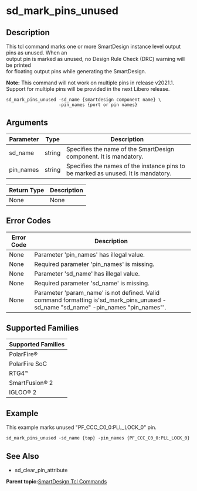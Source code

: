 # sd\_mark\_pins\_unused

## Description

This tcl command marks one or more SmartDesign instance level output pins as unused. When an<br /> output pin is marked as unused, no Design Rule Check \(DRC\) warning will be printed<br /> for floating output pins while generating the SmartDesign.

**Note:** This command will not work on multiple pins in release v2021.1. Support for multiple pins will be provided in the next Libero release.

```
sd_mark_pins_unused -sd_name {smartdesign component name} \
                    -pin_names {port or pin names}
```

## Arguments

|Parameter|Type|Description|
|---------|----|-----------|
|sd\_name|string|Specifies the name of the SmartDesign component. It is mandatory.|
|pin\_names|string|Specifies the names of the instance pins to be marked as unused. It is mandatory.|

|Return Type|Description|
|-----------|-----------|
|None|None|

## Error Codes

|Error Code|Description|
|----------|-----------|
|None|Parameter 'pin\_names' has illegal value.|
|None|Required parameter 'pin\_names' is missing.|
|None|Parameter 'sd\_name' has illegal value.|
|None|Required parameter 'sd\_name' is missing.|
|None|Parameter 'param\_name' is not defined. Valid command formatting is'sd\_mark\_pins\_unused -sd\_name "sd\_name" -pin\_names "pin\_names"'.|

## Supported Families

|Supported Families|
|------------------|
|PolarFire®|
|PolarFire SoC|
|RTG4™|
|SmartFusion® 2|
|IGLOO® 2|

## Example

This example marks unused "PF\_CCC\_C0\_0:PLL\_LOCK\_0" pin.

```
sd_mark_pins_unused -sd_name {top} -pin_names {PF_CCC_C0_0:PLL_LOCK_0}
```

## See Also

-   sd\_clear\_pin\_attribute


**Parent topic:**[SmartDesign Tcl Commands](GUID-92BDB298-D736-4F37-87A0-3E5E1200BEE6.md)

